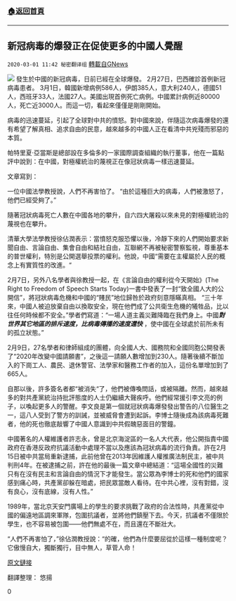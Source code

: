 ###  [:house:返回首頁](https://github.com/ourhimalayas/txt)
---

## 新冠病毒的爆發正在促使更多的中國人覺醒
`2020-03-01 11:42 秘密翻译组` [轉載自GNews](https://gnews.org/zh-hant/128914/)

![](https://s3-ap-northeast-1.amazonaws.com/news.guo.offload.media/wp-content/uploads/2020/03/01113456/311936-wakening-sickness-sapfly.jpg)
發生於中國的新冠病毒，日前已經在全球爆發。 2月27日，巴西確診首例新冠病毒患者。 3月1日，韓國新增病例586人，伊朗385人，意大利240人，德國51人，西班牙33人，法國27人。美國出現首例死亡病例。中國累計病例近80000人，死亡近3000人。而這一切，看起來僅僅是剛剛開始。

病毒的迅速蔓延，引起了全球對中共的憤怒。對中國來說，伴隨這次病毒爆發的還有希望了解真相、追求自由的民意，越來越多的中國人正在看清中共兇殘而邪惡的本質。

帕特里夏·亞當斯是總部設在多倫多的一家國際調查組織的執行董事，他在一篇點評中說到：在中國，對極權統治的蔑視正在像冠狀病毒一樣迅速蔓延。

文章寫到：

一位中國法學教授說，人們不再害怕了。 “由於這種巨大的病毒，人們被激怒了，他們已經受夠了。”

隨著冠狀病毒死亡人數在中國各地的攀升，自六四大屠殺以來未見的對極權統治的蔑視也在攀升。

清華大學法學教授徐佔潤表示：當憤怒克服恐懼以後，冷靜下來的人們開始要求新聞自由、言論自由、集會自由和結社自由，互聯網不再被秘密警察監視，尊重基本的普世權利，特別是公開選舉投票的權利。他說，中國“需要在主權屬於人民的概念上有實質性的改進。“

2月7日，另外八名學者與徐教授一起，在《言論自由的權利從今天開始》(The Right to Freedom of Speech Starts Today)一書中發表了一封“致全國人大的公開信”，將冠狀病毒危機和中國的“賤民”地位歸咎於政府刻意隱瞞真相。 “三十年來，中國人被迫放棄自由以換取安全，現在他們成了公共衛生危機的犧牲品，比以往任何時候都不安全。”學者們寫道：“一場人道主義災難降臨在我們身上。中國***對世界其它地區的排斥速度，比病毒傳播的速度還快*** ，使中國在全球處於前所未有的孤立狀態。”

2月9日，27名學者和律師組成的團體，向全國人大、國務院和全國同胞公開發表了“2020年改變中國請願書”，之後這一請願人數增加到230人。隨著後續不斷加入的下崗工人、農民、退休警官、法學家和醫務工作者的加入，這份名單增加到了665人。

自那以後，許多簽名者都“被消失“了，他們被傳喚問話，或被隔離。然而，越來越多的對共產黨統治持批評態度的人士仍繼續大聲疾呼。他們經常援引李文亮的例子，以喚起更多人的警醒。李文良是第一個就冠狀病毒爆發發出警告的八位醫生之一，這八人受到了警方的訓誡，並被威脅會遭到起訴。李博士隨後成為該病毒死難者，他的死也徹底敲響了中國人意識到中共假醜惡面目的警鐘。

中國著名的人權維護者許志永，曾是北京海淀區的一名人大代表，他公開指責中國政府在香港反政府抗議活動中處理不當以及應該為冠狀病毒的流行負責。許在2月15日被中共當局重新逮捕，此前他曾在2013年因維護人權推廣法制民主，被中共判刑4年。在被逮捕之前，許在他的最後一篇文章中總結道：“這場全國性的災難只有在沒有民主和言論自由的情況下才能發生。當公眾為李博士的死和他們的國家感到痛心時，共產黨卻躲在暗處，把民眾當敵人看待。在中共心裡，沒有對錯，沒有良心，沒有底線，沒有人性。”

1989年，當北京天安門廣場上的學生的要求挑戰了政府的合法性時，共產黨從中國的偏遠地區調來軍隊，包圍抗議者，並將他們鎮壓下去。今天，抗議者不僅限於學生，也不容易被包圍——他們無處不在，而且還在不斷壯大。

“人們不再害怕了，”徐佔潤教授說：“的確，他們為什麼要屈從於這樣一種制度呢？它傲慢自大，獨斷獨行，目中無人，草菅人命！

[原文鏈接](https://nationalpost.com/opinion/opinion-in-china-defiance-of-totalitarian-rule-is-spreading-as-fast-as-the-coronavirus)

翻譯整理： 悠揚

0
